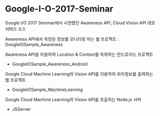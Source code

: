 # Google-I-O-2017-Seminar
Google I/O 2017 Seminar에서 시연했던 Awareness API, Cloud Vision API 데모 서비스 소스



Awareness API에서 측정된 정보를 모니터링 하는 웹 프로젝트
 : GoogleIOSample_Awareness

Awareness API을 이용하여 Location & Context를 측위하는 안드로이드 프로젝트 
- GoogleIOSample_Awareness_Android

Google Cloud Machine Learning의 Vision API를 이용하여 위치정보를 출력하는 웹 프로젝트
- GoogleIOSample_MachineLearning

Google Cloud Machine Learning의 Vision API를 호출하는 Node.js 서버
- JSServer
